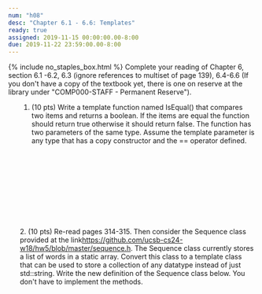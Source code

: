 ```yaml
---
num: "h08"
desc: "Chapter 6.1 - 6.6: Templates"
ready: true
assigned: 2019-11-15 00:00:00.00-8:00
due: 2019-11-22 23:59:00.00-8:00
---
```

{% include no_staples_box.html %}
Complete your reading of Chapter 6, section 6.1 -6.2, 6.3 (ignore references to multiset of page 139), 6.4-6.6   (If you don't have a copy of the textbook yet, there is one on reserve at the library under "COMP000-STAFF - Permanent Reserve").

<ol markdown="1">

1. (10 pts) Write a template function named IsEqual() that compares two items and returns a boolean. If the items are equal the function should return true otherwise it should return false. The function has two parameters of the same type. Assume the template parameter is any type that has a copy constructor and the == operator defined.
<div style="margin-bottom:12em"></div>



<div class="pagebreak"></div>
2. (10 pts) Re-read pages 314-315. Then consider the Sequence class provided at the link<a href= "https://github.com/ucsb-cs24-w18/hw5/blob/master/sequence.h">https://github.com/ucsb-cs24-w18/hw5/blob/master/sequence.h</a>. The Sequence class currently stores a list of words in a static array. Convert this class to a template class that can be used to store a collection of any datatype instead of just std::string. Write the new definition of the Sequence class below. You don't have to implement the methods.
<div style="margin-bottom:10em"></div>

</ol>

